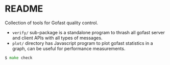 README
======

Collection of tools for Gofast quality control.

* `verify/` sub-package is a standalone program to thrash all gofast
  server and client APIs with all types of messages.
* `plot/` directory has Javascript program to plot gofast statistics
  in a graph, can be useful for performance measurements.

```go
$ make check
```
